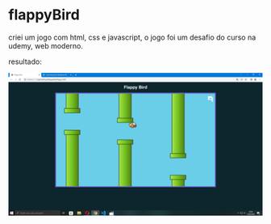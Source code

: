 # flappyBird
 criei um jogo com html, css e javascript, o jogo foi um desafio do curso na udemy, web moderno.

 resultado: 

 <img src="./img/jogo.png" alt="imagem de jogo">


